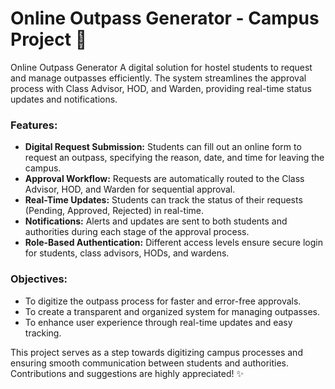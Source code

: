  # Online Outpass Generator - Campus Project 🚀  
 Online Outpass Generator A digital solution for hostel students to request and manage outpasses efficiently. The system streamlines the approval process with Class Advisor, HOD, and Warden, providing real-time status updates and notifications.

### Features:  
- **Digital Request Submission:** Students can fill out an online form to request an outpass, specifying the reason, date, and time for leaving the campus.  
- **Approval Workflow:** Requests are automatically routed to the Class Advisor, HOD, and Warden for sequential approval.  
- **Real-Time Updates:** Students can track the status of their requests (Pending, Approved, Rejected) in real-time.  
- **Notifications:** Alerts and updates are sent to both students and authorities during each stage of the approval process.  
- **Role-Based Authentication:** Different access levels ensure secure login for students, class advisors, HODs, and wardens.  


### Objectives:  
- To digitize the outpass process for faster and error-free approvals.  
- To create a transparent and organized system for managing outpasses.  
- To enhance user experience through real-time updates and easy tracking.  

This project serves as a step towards digitizing campus processes and ensuring smooth communication between students and authorities. Contributions and suggestions are highly appreciated! ✨
